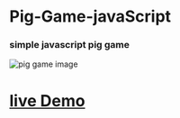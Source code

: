 # Pig-Game-javaScript
### simple javascript pig game


![pig game image](https://res.cloudinary.com/dfzzhix8p/image/upload/v1675299128/piqgame_yyvaoe.png)

# [live Demo](https://pig-game-javascript-f-f.netlify.app/)
